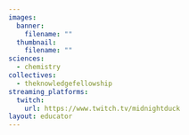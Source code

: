 ```yaml
---
images:
  banner:
    filename: ""
  thumbnail:
    filename: ""
sciences:
  - chemistry
collectives:
  - theknowledgefellowship
streaming_platforms:
  twitch:
    url: https://www.twitch.tv/midnightduck
layout: educator
---
```

